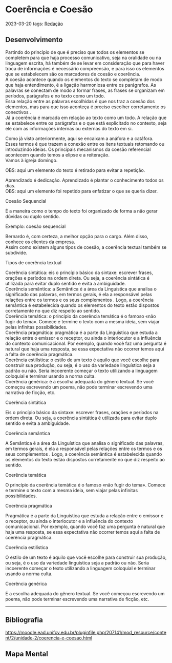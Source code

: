 # Coerência e Coesão
2023-03-20
tags: [Redação](../../Linguagens/Português%20do%20Brasil/Redação/Redação.md)

## Desenvolvimento

Partindo do princípio de que é preciso que todos os elementos se completem para que haja processo comunicativo, seja na oralidade ou na linguagem escrita, há também de se levar em consideração que para haver troca de informações é necessário compreensão, e para isso os elementos que se estabelecem são os marcadores de coesão e coerência.  
A coesão acontece quando os elementos do texto se completam de modo que haja entendimento, é a ligação harmoniosa entre os parágrafos. As palavras se conectam de modo a formar frases, as frases se organizam em períodos, parágrafos e no texto como um todo.  
Essa relação entre as palavras escolhidas é que nos traz a coesão dos elementos, mas para que isso aconteça é preciso escolher corretamente os conectivos .  
Já a coerência é marcada em relação ao texto como um todo. A relação que se estabelece entre os parágrafos e o que está explicitado no contexto, seja ele com as informações internas ou externas do texto em si.  
  
Como já visto anteriormente, aqui se encaixam a anáfora e a catáfora. Esses termos é que trazem a conexão entre os itens textuais retomando ou introduzindo ideias. Os principais mecanismos da coesão referencial acontecem quando temos a elipse e a reiteração.  
Vamos à igreja domingo.  
  
OBS: aqui um elemento do texto é retirado para evitar a repetição.  
  
Aprendizado é dedicação. Aprendizado é plantar o conhecimento todos os dias.  
OBS: aqui um elemento foi repetido para enfatizar o que se queria dizer.  
  
Coesão Sequencial  
  
É a maneira como o tempo do texto foi organizado de forma a não gerar dúvidas ou duplo sentido.  
  
Exemplo: coesão sequencial  
  
Bernardo é, com certeza, a melhor opção para o cargo. Além disso, conhece os clientes da empresa.  
Assim como existem alguns tipos de coesão, a coerência textual também se subdivide.  
  
Tipos de coerência textual  
  
Coerência sintática: eis o princípio básico da sintaxe: escrever frases, orações e períodos na ordem direta. Ou seja, a coerência sintática é utilizada para evitar duplo sentido e evita a ambiguidade.  
Coerência semântica: a Semântica é a área da Linguística que analisa o significado das palavras, em termos gerais, é ela a responsável pelas relações entre os termos e os seus complementos . Logo, a coerência semântica é estabelecida quando os elementos do texto estão dispostos corretamente no que diz respeito ao sentido.  
Coerência temática: o princípio da coerência temática é o famoso «não fugir do tema». Comece e termine o texto com a mesma ideia, sem viajar pelas infinitas possibilidades.  
Coerência pragmática: pragmática é a parte da Linguística que estuda a relação entre o emissor e o receptor, ou ainda o interlocutor e a influência do contexto comunicacional. Por exemplo, quando você faz uma pergunta é natural que haja uma resposta, se essa expectativa não ocorrer temos aqui a falta de coerência pragmática.  
Coerência estilística: o estilo de um texto é aquilo que você escolhe para construir sua produção, ou seja, é o uso da variedade linguística seja a padrão ou não. Seria incoerente começar o texto utilizando a linguagem coloquial e terminar usando a norma culta.‍  
Coerência genérica: é a escolha adequada do gênero textual. Se você começou escrevendo um poema, não pode terminar escrevendo uma narrativa de ficção, etc.  
  
Coerência sintática  
  
Eis o princípio básico da sintaxe: escrever frases, orações e períodos na ordem direta. Ou seja, a coerência sintática é utilizada para evitar duplo sentido e evita a ambiguidade.  
  
Coerência semântica  
  
A Semântica é a área da Linguística que analisa o significado das palavras, em termos gerais, é ela a responsável pelas relações entre os termos e os seus complementos . Logo, a coerência semântica é estabelecida quando os elementos do texto estão dispostos corretamente no que diz respeito ao sentido.  
  
Coerência temática  
  
O princípio da coerência temática é o famoso «não fugir do tema». Comece e termine o texto com a mesma ideia, sem viajar pelas infinitas possibilidades.  
  
Coerência pragmática  
  
Pragmática é a parte da Linguística que estuda a relação entre o emissor e o receptor, ou ainda o interlocutor e a influência do contexto comunicacional. Por exemplo, quando você faz uma pergunta é natural que haja uma resposta, se essa expectativa não ocorrer temos aqui a falta de coerência pragmática.  
  
Coerência estilística  
  
O estilo de um texto é aquilo que você escolhe para construir sua produção, ou seja, é o uso da variedade linguística seja a padrão ou não. Seria incoerente começar o texto utilizando a linguagem coloquial e terminar usando a norma culta.  
  
Coerência genérica  
  
É a escolha adequada do gênero textual. Se você começou escrevendo um poema, não pode terminar escrevendo uma narrativa de ficção, etc.

-----------------------------------------------
## Bibliografia

https://moodle.ead.unifcv.edu.br/pluginfile.php/207141/mod_resource/content/2/unidade-2/coerencia-e-coesao.html

## Mapa Mental